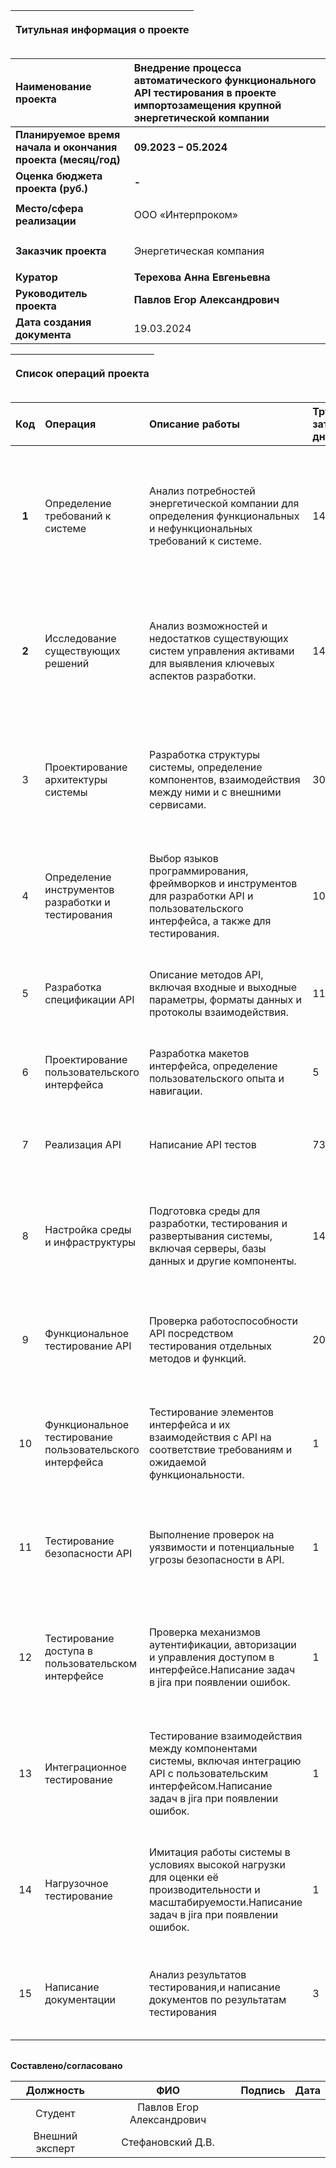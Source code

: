 

|<p>**Титульная информация о проекте**</p><p></p>|
| :-: |

|**Наименование проекта**|**Внедрение процесса автоматического функционального API тестирования в проекте импортозамещения крупной энергетической компании**|
| :- | :- |
|**Планируемое время начала и окончания проекта (месяц/год)**|**09.2023 – 05.2024**|
|**Оценка бюджета проекта (руб.)**|**-**|
|**Место/сфера реализации**|<p>ООО «Интерпроком»</p>|
|**Заказчик проекта**|<p>Энергетическая компания</p>|
|**Куратор**|**Терехова Анна Евгеньевна**|
|**Руководитель проекта**|**Павлов Егор Александрович**|
|**Дата создания документа**|19.03.2024|

|<p>**Список операций проекта**</p><p></p>|
| :-: |

|**Код**|**Операция**|**Описание работы**|**Трудовые затраты в днях**|**Артефакты**|
| :-: | :- | :- |:- |:- |
|**1**|Определение требований к системе|Анализ потребностей энергетической компании для определения функциональных и нефункциональных требований к системе.|14|Документ требований (включает функциональные и нефункциональные требования, основанные на анализе потребностей энергетической компании.)|
|**2**|Исследование существующих решений|Анализ возможностей и недостатков существующих систем управления активами для выявления ключевых аспектов разработки.|14|Аналитический отчет (содержит обзор существующих систем управления активами, их возможностей и недостатков, а также выводы по ключевым аспектам для разработки.)|
|3|Проектирование архитектуры системы|Разработка структуры системы, определение компонентов, взаимодействия между ними и с внешними сервисами.|30|Архитектурное предложение (включает схемы и описания структуры системы, компонентов, их взаимодействия и интеграции с внешними сервисами.)|
|4|Определение инструментов разработки и тестирования|Выбор языков программирования, фреймворков и инструментов для разработки API и пользовательского интерфейса, а также для тестирования.|10|Список инструментов (документ с выбранными языками программирования, фреймворками и инструментами для разработки и тестирования.)|
|5|Разработка спецификации API|Описание методов API, включая входные и выходные параметры, форматы данных и протоколы взаимодействия.|11|Спецификация API (подробное описание методов API, включая входные и выходные параметры, форматы данных и протоколы взаимодействия.)|
|6|Проектирование пользовательского интерфейса|Разработка макетов интерфейса, определение пользовательского опыта и навигации.|5|Макеты интерфейса (включают дизайн, пользовательский опыт и схемы навигации.)|
|7|Реализация API|Написание API тестов|73|Код API и тесты (включает исходный код API и разработанные тесты для проверки его работоспособности.)|
|8|Настройка среды и инфраструктуры|Подготовка среды для разработки, тестирования и развертывания системы, включая серверы, базы данных и другие компоненты.|14|Конфигурационные файлы и инструкции (документация по подготовке и настройке среды разработки, тестирования и развертывания.)|
|9|Функциональное тестирование API|Проверка работоспособности API посредством тестирования отдельных методов и функций.|20|Отчет по тестированию (содержит результаты проверки работоспособности API, выявленные ошибки и рекомендации.)|
|10|Функциональное тестирование пользовательского интерфейса|Тестирование элементов интерфейса и их взаимодействия с API на соответствие требованиям и ожидаемой функциональности.|1|Отчет по тестированию интерфейса (анализ элементов интерфейса, их взаимодействия с API и соответствие требованиям.)|
|11|Тестирование безопасности API|Выполнение проверок на уязвимости и потенциальные угрозы безопасности в API.|1|Отчет по тестированию безопасности (выводы проверок на уязвимости и потенциальные угрозы безопасности API.)|
|12|Тестирование доступа в пользовательском интерфейсе|Проверка механизмов аутентификации, авторизации и управления доступом в интерфейсе.Написание задач в jira при появлении ошибок.|1|Отчет по тестированию доступа (результаты проверки механизмов аутентификации, авторизации и управления доступом.)|
|13|Интеграционное тестирование|Тестирование взаимодействия между компонентами системы, включая интеграцию API с пользовательским интерфейсом.Написание задач в jira при появлении ошибок.|1|Отчет по интеграционному тестированию (описание тестирования взаимодействия между компонентами системы и выявленные ошибки.)|
|14|Нагрузочное тестирование|Имитация работы системы в условиях высокой нагрузки для оценки её производительности и масштабируемости.Написание задач в jira при появлении ошибок.|1|Отчет по нагрузочному тестированию (результаты имитации работы системы в условиях высокой нагрузки и оценка производительности.)|
|15|Написание документации|Анализ результатов тестирования,и написание документов по результатам тестирования|3|Техническая документация (включает анализ результатов тестирования и документы по результатам)|





||
| :-: |

**Составлено/согласовано**


|**Должность**|**ФИО**|**Подпись**|**Дата**|
| :-: | :-: | :-: | :-: |
|Студент|Павлов Егор Александрович|||
|Внешний эксперт|Стефановский Д.В.|||
